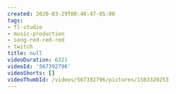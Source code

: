 ```yaml
---
created: 2020-03-29T00:48:47-05:00
tags:
- fl-studio
- music-production
- song-red-red-red
- twitch
title: null
videoDuration: 6321
videoId: '567392796'
videoShorts: []
videoThumbId: /videos/567392796/pictures/1583320253
---
```

